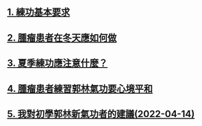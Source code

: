 ## [1. 練功基本要求](/要求3.md)

## [2. 腫瘤患者在冬天應如何做](/要求4.md)

## [3. 夏季練功應注意什麼？](/要求5.md)

## [4. 腫瘤患者練習郭林氣功要心境平和](/要求6.md)

## [5. 我對初學郭林新氣功者的建議(2022-04-14)](/建議.md)
